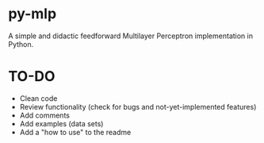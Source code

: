 # py-mlp
A simple and didactic feedforward Multilayer Perceptron implementation in Python.

# TO-DO
- Clean code
- Review functionality (check for bugs and not-yet-implemented features)
- Add comments
- Add examples (data sets)
- Add a "how to use" to the readme
